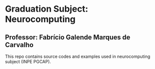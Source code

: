 # Graduation Subject: Neurocomputing

## Professor: Fabrício Galende Marques de Carvalho

This repo contains source codes and examples used in
neurocomputing subject (INPE PGCAP).





